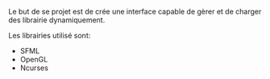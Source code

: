 Le but de se projet est de crée une interface capable de gèrer et de charger
des librairie dynamiquement.

Les librairies utilisé sont:

- SFML
- OpenGL
- Ncurses